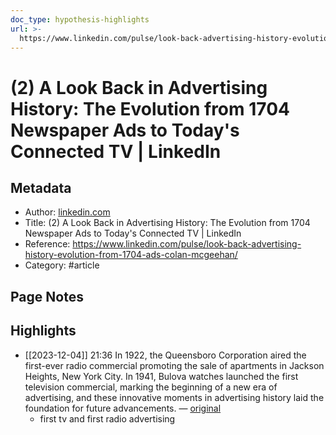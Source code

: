 ```yaml
---
doc_type: hypothesis-highlights
url: >-
  https://www.linkedin.com/pulse/look-back-advertising-history-evolution-from-1704-ads-colan-mcgeehan/
---
```


# (2) A Look Back in Advertising History: The Evolution from 1704 Newspaper Ads to Today's Connected TV | LinkedIn

## Metadata
- Author: [linkedin.com]()
- Title: (2) A Look Back in Advertising History: The Evolution from 1704 Newspaper Ads to Today's Connected TV | LinkedIn
- Reference: https://www.linkedin.com/pulse/look-back-advertising-history-evolution-from-1704-ads-colan-mcgeehan/
- Category: #article

## Page Notes
## Highlights
- [[2023-12-04]] 21:36 In 1922, the Queensboro Corporation aired the first-ever radio commercial promoting the sale of apartments in Jackson Heights, New York City. In 1941, Bulova watches launched the first television commercial, marking the beginning of a new era of advertising, and these innovative moments in advertising history laid the foundation for future advancements. — [original](https://hyp.is/x_TePpLkEe6vPfM3B4ZKVg/www.linkedin.com/pulse/look-back-advertising-history-evolution-from-1704-ads-colan-mcgeehan/)
    - first tv and first radio advertising




